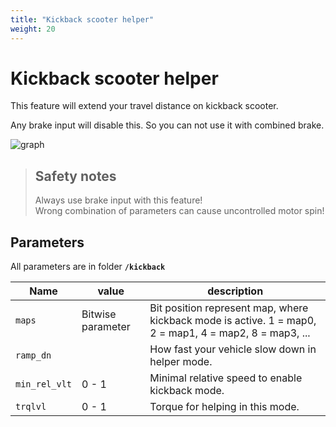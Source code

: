 ```yaml
---
title: "Kickback scooter helper"
weight: 20
---
```


# Kickback scooter helper

This feature will extend your travel distance on kickback scooter.  

Any brake input will disable this. So you can not use it with combined brake.  

![graph](/lynx_kickback_helper.jpg)

> ## Safety notes
> Always use brake input with this feature!  
> Wrong combination of parameters can cause uncontrolled motor spin!



## Parameters

All parameters are in folder **`/kickback`**

| Name | value | description |
| --- | --- | --- |
| `maps` |  Bitwise parameter | Bit position represent map, where kickback mode is active. 1 = map0, 2 = map1, 4 = map2, 8 = map3, ... |
| `ramp_dn` | | How fast your vehicle slow down in helper mode. |
| `min_rel_vlt` | 0 - 1 | Minimal relative speed to enable kickback mode. |
| `trqlvl` | 0 - 1 | Torque for helping in this mode.|
